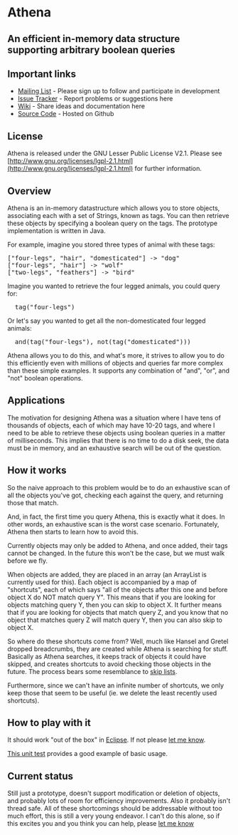 Athena
======

An efficient in-memory data structure supporting arbitrary boolean queries
--------------------------------------------------------------------------

Important links
-----------------------
* [Mailing List](http://groups.google.com/group/athena-discuss) - Please sign up to follow and participate in development
* [Issue Tracker](http://github.com/sanity/Athena/issues) - Report problems or suggestions here
* [Wiki](http://wiki.github.com/sanity/Athena/) - Share ideas and documentation here
* [Source Code](http://github.com/sanity/Athena) - Hosted on Github

License
-------
Athena is released under the GNU Lesser Public License V2.1. Please see
[http://www.gnu.org/licenses/lgpl-2.1.html](http://www.gnu.org/licenses/lgpl-2.1.html) for further information.

Overview
--------
Athena is an in-memory datastructure which allows you to store objects, associating each
with a set of Strings, known as tags.  You can then retrieve these objects by
specifying a boolean query on the tags.  The prototype implementation is written
in Java.

For example, imagine you stored three types of animal with these tags:

<pre>
["four-legs", "hair", "domesticated"] -> "dog"
["four-legs", "hair"] -> "wolf"
["two-legs", "feathers"] -> "bird"
</pre>

Imagine you wanted to retrieve the four legged animals, you could query for:

<pre>
  tag("four-legs")
</pre>

Or let's say you wanted to get all the non-domesticated four legged animals:

<pre>
  and(tag("four-legs"), not(tag("domesticated")))
</pre>

Athena allows you to do this, and what's more, it strives to allow you
to do this efficiently even with millions of objects and queries far more
complex than these simple examples.  It supports any combination of
"and", "or", and "not" boolean operations.

Applications
------------
The motivation for designing Athena was a situation where I have tens of thousands 
of objects, each of which may have 10-20 tags, and where I need to be able to
retrieve these objects using boolean queries in a matter of milliseconds.  This
implies that there is no time to do a disk seek, the data must be in memory,
and an exhaustive search will be out of the question.

How it works
------------
So the naive approach to this problem would be to do an exhaustive scan of
all the objects you've got, checking each against the query, and returning
those that match.

And, in fact, the first time you query Athena, this is exactly what it does.
In other words, an exhaustive scan is the worst case scenario.  Fortunately,
Athena then starts to learn how to avoid this.

Currently objects may only be added to Athena, and once added, their tags
cannot be changed.  In the future this won't be the case, but we must
walk before we fly.

When objects are added, they are placed in an array (an ArrayList is currently
used for this).  Each object is accompanied by a map of "shortcuts", each of
which says "all of the objects after this one and before object X
do NOT match query Y".  This means that if you are looking for objects matching
query Y, then you can skip to object X.  It further means that if you are 
looking for objects that match query Z, and you know that no object that
matches query Z will match query Y, then you can also skip to object X.

So where do these shortcuts come from?  Well, much like Hansel and
Gretel dropped breadcrumbs, they are created while Athena is searching for 
stuff. Basically as Athena searches, it keeps track of objects it could have 
skipped, and creates shortcuts to avoid checking those objects in the future.
The process bears some resemblance to [skip lists](http://en.wikipedia.org/wiki/Skip_list).

Furthermore, since we can't have an infinite number of shortcuts, we only
keep those that seem to be useful (ie. we delete the least recently used 
shortcuts).

How to play with it
-------------------
It should work "out of the box" in [Eclipse](http://eclipse.org/).  If not
please [let me know](mailto:ian.clarke@gmail.com).

[This unit test](http://github.com/sanity/Athena/blob/master/src/test/java/athena/IntegrityTests.java)
provides a good example of basic usage.

Current status
--------------
Still just a prototype, doesn't support modification or deletion of objects,
and probably lots of room for efficiency improvements.  Also it probably
isn't thread safe.  All of these shortcomings should be addressable without
too much effort, this is still a very young endeavor.  I can't do this alone,
so if this excites you and you think you can help, please [let me know](mailto:ian.clarke@gmail.com)